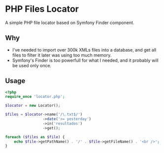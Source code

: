 PHP Files Locator
=================

A simple PHP file locator based on Symfony Finder component.


Why
---

* I've needed to import over 300k XMLs files into a database, and get all files to filter it later was using too much memory.
* Symfony's Finder is too powerfull for what I needed, and it probably will be used only once.


Usage
-----
```php
<?php
require_once 'locator.php';

$locator = new Locator();

$files = $locator->name('/\.txt$/')
				 ->date('>= yesterday')
				 ->in('resultados')
				 ->get();

foreach ($files as $file) {
	echo $file->getPathName() . '/' . $file->getFileName() . '<br />';
}
```
